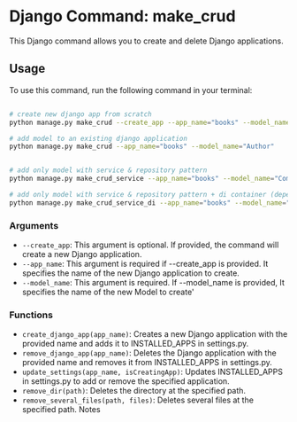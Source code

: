 # Django Command: make_crud

This Django command allows you to create and delete Django applications.

## Usage

To use this command, run the following command in your terminal:

```bash

# create new django app from scratch
python manage.py make_crud --create_app --app_name="books" --model_name="Book"

# add model to an existing django application
python manage.py make_crud --app_name="books" --model_name="Author"


# add only model with service & repository pattern
python manage.py make_crud_service --app_name="books" --model_name="Comment"

# add only model with service & repository pattern + di container (dependency_injector)
python manage.py make_crud_service_di --app_name="books" --model_name="Publisher"

```

### Arguments

- `--create_app`: This argument is optional. If provided, the command will create a new Django application.
- `--app_name`: This argument is required if --create_app is provided. It specifies the name of the new Django application to create.
- `--model_name`: This argument is required. If --model_name is provided, It specifies the name of the new Model to create'

### Functions

- `create_django_app(app_name)`: Creates a new Django application with the provided name and adds it to INSTALLED_APPS in settings.py.
- `remove_django_app(app_name)`: Deletes the Django application with the provided name and removes it from INSTALLED_APPS in settings.py.
- `update_settings(app_name, isCreatingApp)`: Updates INSTALLED_APPS in settings.py to add or remove the specified application.
- `remove_dir(path)`: Deletes the directory at the specified path.
- `remove_several_files(path, files)`: Deletes several files at the specified path.
  Notes
